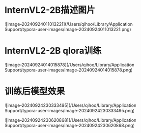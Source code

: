 # InternVL2-2B描述图片

![image-20240924011013221](/Users/qihoo/Library/Application Support/typora-user-images/image-20240924011013221.png)

# InternVL2-2B qlora训练

![image-20240924014015878](/Users/qihoo/Library/Application Support/typora-user-images/image-20240924014015878.png)

# 训练后模型效果

![image-20240924230333495](/Users/qihoo/Library/Application Support/typora-user-images/image-20240924230333495.png)

![image-20240924230620868](/Users/qihoo/Library/Application Support/typora-user-images/image-20240924230620868.png)